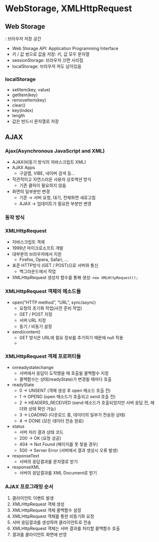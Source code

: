 # WebStorage, XMLHttpRequest

## Web Storage

: 브라우저 저장 공간

- Web Storage API: Application Programming Interface
- 키 / 값 쌍으로 값을 저장: 키, 값 모두 문자열
- sessionStorage: 브라우저 끄면 사라짐
- localStorage: 브라우저 꺼도 남아있음

### localStorage

- setItem(key, value)
- getItem(key)
- removeItem(key)
- clear()
- key(index)
- length
- 값은 반드시 문자열로 저장

## AJAX

### Ajax(Asynchronous JavaScript and XML)

- AJAX(비동기 방식의 자바스크립트 XML)
- AJAX Apps
    - 구글맵, VIBE, 네이버 검색 등…
- 직관적이고 자연스러운 사용자 상호액션 방식
    - 기존 클릭이 필요하지 않음
- 화면의 일부분만 변경
    - 기존 → 서버 요청, 대기, 전체화면 새로고침
    - AJAX → 업데이트가 필요한 부분만 변경
    

### 동작 방식

### XMLHttpRequest

- 자바스크립트 객체
- 1999년 마이크로소프트 개발
- 대부분의 브라우저에서 지원
    - Firefox, Opera, Safari, …
- 표준 HTTP방식 (GET / POST)으로 서버와 통신
    - 백그라운드에서 작업
- XMLHttpRequest 생성자 함수를 통해 생성: `new XMLHttpRequest();`

### XMLHttpRequest 객체의 메소드들

- open(”HTTP method”, “URL”, sync/async)
    - 요청의 초기화 작업(사전 준비 작업)
    - GET / POST 지정
    - 서버 URL 지정
    - 동기 / 비동기 설정
- send(content)
    - GET 방식은 URL에 필요 정보를 추가하기 때문에 null 적용
    - 
    

### XMLHttpRequest 객체 프로퍼티들

- onreadystatechange
    - 서버에서 응답이 도착했을 때 호출될 콜백함수 지정
    - 콜백함수는 상태(readyState)가 변경될 때마다 호출
- readyState
    - 0 → UNSENT (객체 생성 후 open 메소드 호출 전)
    - 1 → OPEND (open 메소드가 호출되고 send 호출 전)
    - 2 → HEADERS_RECEIVED (send 메소드가 호출되었지만 서버 응답 전, 헤더와 상태 확인 가능)
    - 3 → LOADING (다운로드 중, 데이터의 일부가 전송된 상태)
    - 4 → DONE (모든 데이터 전송 완료)
- status
    - 서버 처리 결과 상태 코드
    - 200 → OK (요청 성공)
    - 404 → Not Found (페이지를 못 찾을 경우)
    - 500 → Server Error (서버에서 결과 생성시 오류 발생)
- responseText
    - 서버의 응답결과를 문자열로 받기
- responseXML
    - 서버의 응답결과를 XML Document로 받기

### AJAX 프로그래밍 순서

1. 클라이언트 이벤트 발생
2. XMLHttpRequest 객체 생성
3. XMLHttpRequest 객체 콜백함수 설정
4. XMLHttpRequest 객체를 통한 비동기화 요청
5. 서버 응답결과를 생성하여 클라이언트로 전송
6. XMLHttpRequest 객체는 서버 결과를 처리할 콜백함수 호출
7. 결과를 클라이언트 화면에 반영
